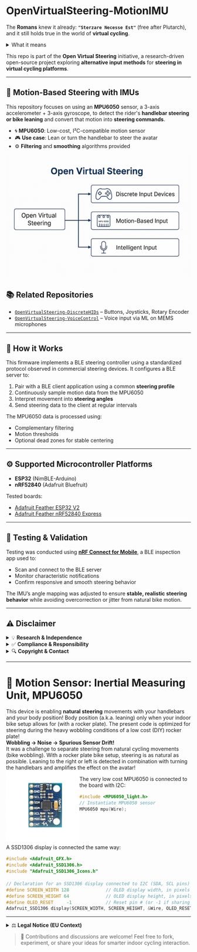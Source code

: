 # OpenVirtualSteering-MotionIMU

The **Romans** knew it already: **`"Sterzare Necesse Est"`** (free after Plutarch), and it still holds true in the world of **virtual cycling**.

<details>
<summary>What it means</summary>
  
The original quote **Navigare Necesse Est** ("Navigation is Necessary") was humorously adapted here by replacing _Navigare_ with the Italian verb for [**Steering**](https://en.wiktionary.org/wiki/sterzare), aligning it with the project's theme.
</details>

This repo is part of the **Open Virtual Steering** initiative, a research-driven open-source project exploring **alternative input methods** for **steering in virtual cycling platforms**.

---

## 🧭 Motion-Based Steering with IMUs

This repository focuses on using an **MPU6050** sensor, a 3-axis accelerometer + 3-axis gyroscope, to detect the rider's **handlebar steering or bike leaning** and convert that motion into **steering commands**.

- 🌀 **MPU6050**: Low-cost, I²C-compatible motion sensor
- 🎮 **Use case**: Lean or turn the handlebar to steer the avatar
- ⚙️ **Filtering** and **smoothing** algorithms provided

![Open Virtual Steering Diagram](/media/OpenVirtualSteering_Overview.png)

## 📚 Related Repositories

- [`OpenVirtualSteering-DiscreteHIDs`](https://github.com/yourname/OpenVirtualSteering-DiscreteHIDs) – Buttons, Joysticks, Rotary Encoder  
- [`OpenVirtualSteering-VoiceControl`](https://github.com/yourname/OpenVirtualSteering-VoiceControl) – Voice input via ML on MEMS microphones

---

## 🔧 How it Works
This firmware implements a BLE steering controller using a standardized protocol observed in commercial steering devices.
It configures a BLE server to:
1. Pair with a BLE client application using a common **steering profile**
2. Continuously sample motion data from the MPU6050
3. Interpret movement into **steering angles**
4. Send steering data to the client at regular intervals

The MPU6050 data is processed using:
- Complementary filtering
- Motion thresholds
- Optional dead zones for stable centering

---

## ⚙️ Supported Microcontroller Platforms

- **ESP32** (NimBLE-Arduino)
- **nRF52840** (Adafruit Bluefruit)

Tested boards:
- [Adafruit Feather ESP32 V2](https://www.adafruit.com/product/5400)
- [Adafruit Feather nRF52840 Express](https://www.adafruit.com/product/4062)

---

## 🧪 Testing & Validation

Testing was conducted using [**nRF Connect for Mobile**](https://www.nordicsemi.com/Products/Development-tools/nRF-Connect-for-mobile), a BLE inspection app used to:
- Scan and connect to the BLE server
- Monitor characteristic notifications
- Confirm responsive and smooth steering behavior

The IMU’s angle mapping was adjusted to ensure **stable, realistic steering behavior** while avoiding overcorrection or jitter from natural bike motion.

---

## ⚠️ Disclaimer

<details>
<summary>💡 <b>Research & Independence</b></summary>
This project is <b>not affiliated with, endorsed by, or associated with any commercial virtual cycling platform or steering device manufacturer</b>. It is a <b>research and interoperability</b> initiative designed to explore <b>alternative human interface methods</b> in the context of indoor cycling. All development is conducted independently for <b>educational and experimental purposes</b>.
</details>

<details>
<summary>✅ <b>Compliance & Responsibility</b></summary>
This repository does <b>not include or promote any circumvention of technological protection measures</b>, reverse engineering of proprietary software, or unauthorized access to restricted systems. Users are <b>solely responsible</b> for ensuring that their use of this code complies with <b>local laws, software licenses, and platform terms of service</b>.
</details>

<details>
<summary>🔍 <b>Copyright & Contact</b></summary>
If you are a <b>rights holder</b> and believe this project includes content that <b>violates your intellectual property rights</b>, please <b>open an issue</b> in this repository. We are committed to responding promptly and respectfully to legitimate concerns.
</details>

---
# 🔴 Motion Sensor: Inertial Measuring Unit, MPU6050

This device is enabling <b>natural steering</b> movements with your handlebars and your body position! Body position (a.k.a. leaning) only when your indoor bike setup allows for (with a rocker plate). The present code is optimized for steering during the heavy wobbling conditions of a low cost (DIY) rocker plate!<br> 
<b>Wobbling -> Noise -> Spurious Sensor Drift!</b><br> 
It was a challenge to separate steering from natural cycling movements (bike wobbling). With a rocker plate bike setup, steering is as natural as possible. Leaning to the right or left is detected in combination with turning the handlebars and amplifies the effect on the avatar!<br>
<img src="./media/MPU-6050 2-600x600w.jpg" width="200" height="200" alt="MPU6050" align="left">

The very low cost MPU6050 is connected to the board with I2C:

```C++
#include <MPU6050_light.h>
// Instantiate MPU6050 sensor
MPU6050 mpu(Wire);
```
<br clear="left">
A SSD1306 display is connected the same way:

```C++ 
#include <Adafruit_GFX.h>
#include <Adafruit_SSD1306.h>
#include "Adafruit_SSD1306_Icons.h"

// Declaration for an SSD1306 display connected to I2C (SDA, SCL pins)
#define SCREEN_WIDTH 128              // OLED display width, in pixels
#define SCREEN_HEIGHT 64              // OLED display height, in pixels
#define OLED_RESET     -1             // Reset pin # (or -1 if sharing Arduino reset pin)
Adafruit_SSD1306 display(SCREEN_WIDTH, SCREEN_HEIGHT, &Wire, OLED_RESET);
```

---
<details>
<summary>⚖️ <b>Legal Notice (EU Context)</b></summary>

This project is developed and published in accordance with **EU directives** that recognize the right to study, test, and develop software components for the purpose of achieving **interoperability** (e.g., Directive 2009/24/EC on the legal protection of computer programs, Article 6).  

No part of this project is intended to **infringe upon intellectual property rights** or violate technological protection measures. All content is shared in good faith under the belief that it falls within the bounds of **legitimate research, reverse engineering for interoperability, and fair use under EU law**.  

Users must ensure their own compliance with **national implementations of EU directives**, and are responsible for how they apply or modify this code.

</details>

> 🧠 Contributions and discussions are welcome! Feel free to fork, experiment, or share your ideas for smarter indoor cycling interaction.
